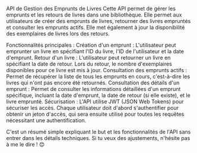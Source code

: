 API de Gestion des Emprunts de Livres
Cette API permet de gérer les emprunts et les retours de livres dans une bibliothèque. Elle permet aux utilisateurs de créer des emprunts de livres, retourner des livres empruntés et consulter les emprunts actifs. Elle met également à jour la disponibilité des exemplaires de livres lors des retours.

Fonctionnalités principales :
Création d'un emprunt : L'utilisateur peut emprunter un livre en spécifiant l'ID du livre, l'ID de l'utilisateur et la date d'emprunt.
Retour d'un livre : L'utilisateur peut retourner un livre en spécifiant la date de retour. Lors du retour, le nombre d'exemplaires disponibles pour ce livre est mis à jour.
Consultation des emprunts actifs : Permet de récupérer la liste de tous les emprunts en cours, c'est-à-dire les livres qui n'ont pas encore été retournés.
Consultation des détails d'un emprunt : Permet de consulter les informations détaillées d'un emprunt spécifique, incluant la date d'emprunt, la date de retour (si elle existe), et le livre emprunté.
Sécurisation :
L'API utilise JWT (JSON Web Tokens) pour sécuriser les accès. Chaque utilisateur doit d'abord s'authentifier pour obtenir un jeton d'accès, qui sera ensuite utilisé pour toutes les requêtes nécessitant une authentification.

C'est un résumé simple expliquant le but et les fonctionnalités de l'API sans entrer dans les détails techniques. Si tu veux des ajustements, n'hésite pas à me le dire ! 😊
